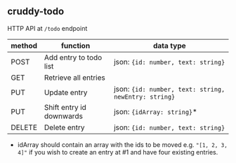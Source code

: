 ## cruddy-todo

HTTP API at `/todo` endpoint

|method |function 				  |data type											|
|-------|-------------------------|-----------------------------------------------------|
|POST   |Add entry to todo list   |json: `{id: number, text: string}`					|
|GET    |Retrieve all entries     |														|
|PUT    |Update entry             |json: `{id: number, text: string, newEntry: string}`|
|PUT    |Shift entry id downwards |json: `{idArray: string}`*							|
|DELETE |Delete entry             |json: `{id: number, text: string}`					|

* idArray should contain an array with the ids to be moved e.g. `"[1, 2, 3, 4]"` if you wish to create
	an entry at #1 and have four existing entries.

